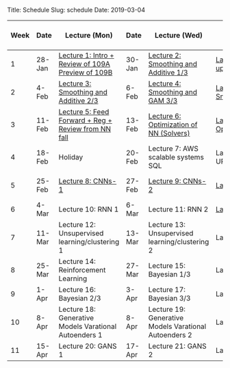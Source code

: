 Title: Schedule
Slug: schedule
Date: 2019-03-04


|Week|Date|Lecture (Mon)|Date|Lecture (Wed)|Lab|Advanced Section (Wed) |Assignment (release and due)|
|-----|-----|-----|-----|-----|-----|-----|-----|
|1|28-Jan|[Lecture 1: Intro + Review of 109A Preview of 109B ]({filename}/lectures/lecture1/index.md)|30-Jan|[Lecture 2: Smoothing and Additive 1/3]({filename}/lectures/lecture2/index.md)|[Lab 1: Setting up enviroment]({filename}/labs/lab1/index.md)|||
|2|4-Feb|[Lecture 3: Smoothing and Additive 2/3]({filename}/lectures/lecture3/index.md)|6-Feb|[Lecture 4: Smoothing and GAM 3/3 ]({filename}/lectures/lecture4/index.md)|[Lab 2: Smoothing/GAM ]({filename}/labs/lab2/index.md)| | HW1 (2/3)|
|3|11-Feb|[Lecture 5: Feed Forward + Reg + Review from NN fall ]({filename}/lectures/lecture5/index.md)|13-Feb|[Lecture 6: Optimization of NN (Solvers) ]({filename}/lectures/lecture6/index.md)|[Lab 3: Optimization]({filename}/labs/lab3/index.md)|[Advanced Section 1: Optimization/Dropout]({filename}/a-section/a-sec1/index.md)| HW2 (2/10)|
|4|18-Feb|Holiday|20-Feb|Lecture 7:  AWS scalable systems SQL|Lab 4: Setting UP AWS|[Advanced Section 2: Optimal Transport]({filename}/a-section/a-sec2/index.md)||
|5|25-Feb|[Lecture 8: CNNs-1]({filename}/lectures/lecture8/index.md)|27-Feb|[Lecture 9: CNNs-2]({filename}/lectures/lecture9/index.md)|[Lab 5: CNNs]({filename}/labs/lab5/index.md)|[Advanced Section 3: CNNs and Object Detection]({filename}/a-section/a-sec3/index.md)| HW3 (2/24)|
|6|4-Mar|Lecture 10: RNN 1|6-Mar|Lecture 11: RNN 2|[Lab 6: RNNS]({filename}/labs/lab6/index.md)|Advanced Section 4: LSTN, GRU in NLP | HW4 (3/3)|
|7|11-Mar|Lecture 12:  Unsupervised learning/clustering 1|13-Mar|Lecture 13: Unsupervised learning/clustering 2|Lab 7: Clusterig |Advanced Section 5: Unsup + AE | HW5 (3/10)|
|8|25-Mar|Lecture 14: Reinforcement Learning|27-Mar|Lecture 15: Bayesian 1/3|Lab 8: Bayes 1|||
|9|1-Apr|Lecture 16: Bayesian 2/3|3-Apr|Lecture 17: Bayesian 3/3|Lab 9: Bayes 2|Advanced Section 7:LDA and Bayes| HW6 (3/30)|
|10|8-Apr|Lecture 18: Generative Models Varational Autoenders 1|8-Apr|Lecture 19: Generative Models Varational Autoenders 2|Lab 10: VAE|Advanced Section 8:VAE+GANS| HW7 (4/7)|
|11|15-Apr|Lecture 20: GANS 1|17-Apr|Lecture 21: GANS 2|Lab 11: GANS|||
